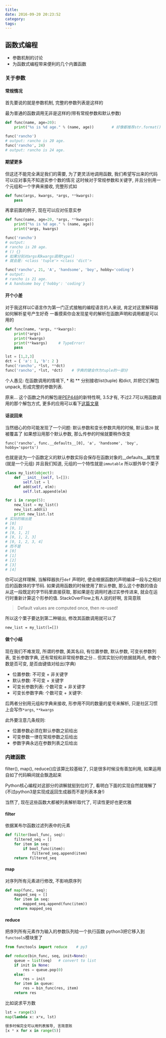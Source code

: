 ```yaml
---
title:
date: 2016-09-20 20:23:52
category:
tags:
---
```


## 函数式编程

- 参数机制的讨论
- 为函数式编程带来便利的几个内置函数

### 关于参数

#### 常规情况

首先要说的就是参数机制, 完整的参数列表是这样的

最为普通的函数调用无非是这样的(带有常规参数和默认参数)

```python
def func(name, age=20):
    print("%s is %d age." % (name, age))        # 好像都推荐str.format()的格式化

func('rancho')
# output: rancho is 20 age.
func('rancho', 24)
# output: rancho is 24 age.
```

#### 期望更多

但这还不能完全满足我们的需要, 为了更灵活地调用函数, 我们希望写出来的代码可以应对事先不知道实参个数的情况
这时候对于常规参数和关键字, 并且分别用一个元组和一个字典来接收, 完整形式如

```python
def func(args, kwargs, *args, **kwargs):
    pass
```

再拿前面的例子, 现在可以应对任意实参

```python
def func(name, age=20, *args, **kwargs):
    print("%s is %d age." % (name, age))
    print(*args, kwargs)

func('rancho')
# output:
# rancho is 20 age.
# () {}
# 如果分别对args和kwargs调用type()
# 就会是: <class 'tuple'> <class 'dict'>

func('rancho', 21, 'A', 'handsome', 'boy', hobby='coding')
# output:
# rancho is 21 age.
# A handsome boy {'hobby': 'coding'}
```

#### 开个小差
对于我这样以C语言作为第一门正式接触的编程语言的人来说, 肯定对这里解释器如何解析星号产生好奇
一番摸索你会发现星号的解析在函数声明和调用都是可以用的


```python
def func(name, *args, **kwargs):
    print(*args)
    print(*kwargs)
    print(**kwargs)     # TypeError!
    pass

lst = [1,2,3]
dct = { 'a': 1, 'b': 2 }
func('rancho', *lst, **dct)
func('rancho', *lst, *dct)    # 字典的键会作为tuple的一部分
```

个人愚见: 在函数调用的情境下, * 和 ** 分别接收list(tuple) 和dict, 并把它们解包unpack, 形成完整的参数列表.

原来... 这个函数之外的解包是[PEP448](https://www.python.org/dev/peps/pep-0448/)的新特性啊, 3.5才有, 不过2.7可以用函数调用的那个解包方式, 更多的应用可以看下[这篇文章](https://treyhunner.com/2016/02/how-to-merge-dictionaries-in-python/)

#### 话说回来

当然细心的你可能发现了一个问题: 默认参数和变长参数共用的时候, 默认值`20` 就被覆盖了
如果想沿用那个默认参数, 那么传参的时候就要稍作改变

    func('rancho', func.__defaults__[0], 'a', 'handsome', 'boy', hobby='sports')

也就是说为一个函数定义的默认参数实际会保存在函数对象的__defaults__属性里(就是一个元组)
并且我们知道, 元组的一个特性就是`immutable`
所以额外举个栗子

```python
class my_list(object):
    def __init__(self, l=[]):
        self.lst = l
    def add(self, elm):
        self.lst.append(elm)

for i in range(5):
    new_list = my_list()
    new_list.add(i)
    print new_list.lst
# 实际的输出是
# [0]
# [0, 1]
# [0, 1, 2]
# [0, 1, 2, 3]
# [0, 1, 2, 3, 4]
# 而不是
# [0]
# [1]
# [2]
# [3]
# [4]
```

你可以这样理解, 当解释器执行`def` 声明时, 便会根据函数的声明编译一段与之相对应的函数体的字节码. 如果调用函数的时候使用了默认参数, 那么这个参数的值会从这一段既定的字节码里直接获取, 那如果是在调用时通过实参传进来, 就会在运行时重新计算这个形参的值. StackOverFlow上有人说的好啊, 言简意赅

> Default values are computed once, then re-used!

所以这个栗子要达到第二种输出, 修改其函数调用就可以了

    new_list = my_list(l=[])

#### 做个小结

现在我们不难发现, 所谓的参数, 美其名曰, 有位置参数, 默认参数, 可变长参数列表, 变长参数字典, 还有常规和非常规参数之分... 但其实划分的依据就两点, 参数个数是否可变, 是否由键值对给出(字典)

- 位置参数: 不可变 + 非关键字
- 默认参数: 不可变 + 关键字
- 可变长参数列表: 个数可变 + 非关键字
- 可变长参数字典: 个数可变 + 关键字:

后两者分别用元组和字典来接收, 形参用不同的数量的星号来解析, 只是社区习惯上会写作`*args`, `**kwargs`

此外要注意几条规则:

- 位置参数必须在默认参数之前给出
- 可变参数一律在常规参数之后给出
- 参数字典永远在参数列表之后给出

### 内建函数
filter(), map(), reduce()应该算比较基础了, 只是很多时候没有善加利用, 如果运用自如了代码瞬间就会飘逸起来

Python核心编程对这部分的讲解就挺到位的了, 看明白下面的实现自然就理解了(不过python3是实现成返回生成器而不是列表本身!)

当然了, 现在这些函数大都被列表解析取代了, 可读性更好也更优雅

#### filter
依据某布尔函数过滤列表中的元素

```python
def filter(bool_func, seq):
    filtered_seq = []
    for item in seq:
        if bool_func(item):
            filtered_seq.append(item)
    return filtered_seq
```

#### map
对序列所有元素进行修改, 不影响原序列

```python
def map(func, seq):
    mapped_seq = []
    for item in seq:
        mapped_seq.append(func(item))
    return mapped_seq
```

#### reduce
把序列所有元素作为输入的参数队列给一个执行函数
python3把它移入到 `functools`模块里了


```python
from functools import reduce    # py3

def reduce(bin_func, seq, init=None):
    queue = list(seq)   # convert to list
    if init is None:
        res = queue.pop(0)
    else:
        res = init
    for item in queue:
        res = bin_func(res, item)
    return res
```

比如说求平方数

```python
lst = range(5)
map(lambda x: x*x, lst)

很多时候完全可以用列表推导, 言简意赅
[x * x for x in range(5)]
```
